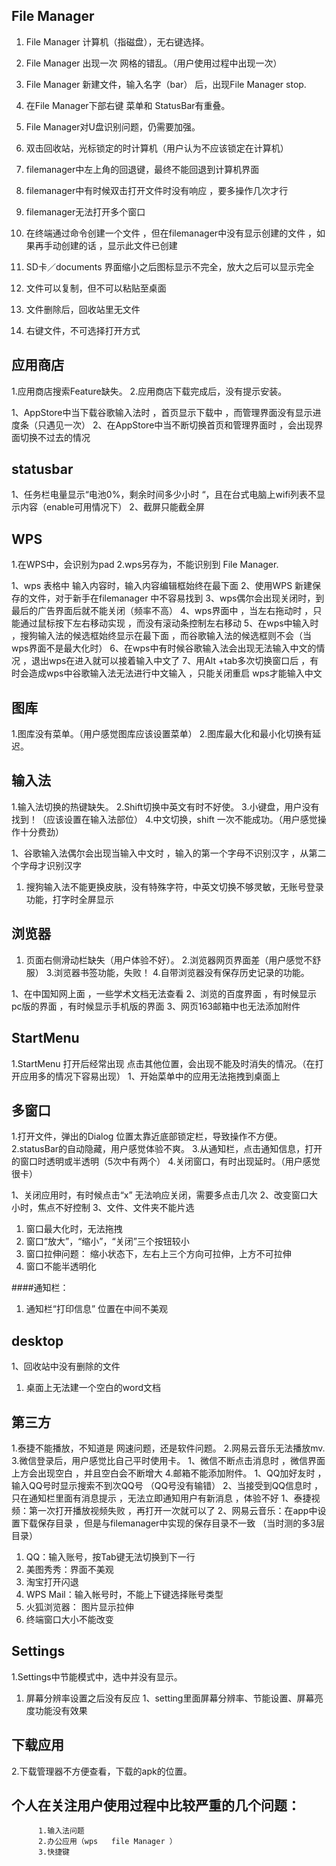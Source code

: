 
## File Manager
1. File Manager 计算机（指磁盘），无右键选择。
2. File Manager 出现一次 网格的错乱。（用户使用过程中出现一次）
3. File Manager 新建文件，输入名字（bar） 后，出现File Manager stop.
4. 在File Manager下部右键 菜单和 StatusBar有重叠。
5. File Manager对U盘识别问题，仍需要加强。
6. 双击回收站，光标锁定的时计算机（用户认为不应该锁定在计算机）

1. filemanager中左上角的回退键，最终不能回退到计算机界面
2. filemanager中有时候双击打开文件时没有响应 ，要多操作几次才行
3. filemanager无法打开多个窗口
4. 在终端通过命令创建一个文件 ，但在filemanager中没有显示创建的文件 ，如果再手动创建的话 ，显示此文件已创建

1.  SD卡／documents 界面缩小之后图标显示不完全，放大之后可以显示完全 
2.  文件可以复制，但不可以粘贴至桌面   
3.  文件删除后，回收站里无文件
4.  右键文件，不可选择打开方式


## 应用商店
1.应用商店搜索Feature缺失。
2.应用商店下载完成后，没有提示安装。

1、AppStore中当下载谷歌输入法时 ，首页显示下载中 ，而管理界面没有显示进度条（只遇见一次）
2、在AppStore中当不断切换首页和管理界面时 ，会出现界面切换不过去的情况

## statusbar

1、任务栏电量显示“电池0%，剩余时间多少小时 “，且在台式电脑上wifi列表不显示内容（enable可用情况下）
2、截屏只能截全屏

## WPS
1.在WPS中，会识别为pad
2.wps另存为，不能识别到 File Manager.

1、wps 表格中 输入内容时，输入内容编辑框始终在最下面
2、使用WPS 新建保存的文件，对于新手在filemanager 中不容易找到
3、wps偶尔会出现关闭时，到最后的广告界面后就不能关闭（频率不高）
4、wps界面中 ，当左右拖动时 ，只能通过鼠标按下左右移动实现 ，而没有滚动条控制左右移动
5、在wps中输入时 ，搜狗输入法的候选框始终显示在最下面 ，而谷歌输入法的候选框则不会（当wps界面不是最大化时）
6、在wps中有时候谷歌输入法会出现无法输入中文的情况 ，退出wps在进入就可以接着输入中文了
7、用Alt +tab多次切换窗口后 ，有时会造成wps中谷歌输入法无法进行中文输入 ，只能关闭重启 wps才能输入中文

## 图库
1.图库没有菜单。（用户感觉图库应该设置菜单）
2.图库最大化和最小化切换有延迟。

## 输入法
1.输入法切换的热键缺失。
2.Shift切换中英文有时不好使。
3.小键盘，用户没有找到！（应该设置在输入法部位）
4.中文切换，shift 一次不能成功。（用户感觉操作十分费劲）

1、谷歌输入法偶尔会出现当输入中文时 ，输入的第一个字母不识别汉字 ，从第二个字母才识别汉字
1. 搜狗输入法不能更换皮肤，没有特殊字符，中英文切换不够灵敏，无账号登录功能，打字时全屏显示

## 浏览器
1. 页面右侧滑动栏缺失（用户体验不好）。
2.浏览器网页界面差（用户感觉不舒服）
3.浏览器书签功能，失败！
4.自带浏览器没有保存历史记录的功能。

1、在中国知网上面 ，一些学术文档无法查看
 2、浏览的百度界面 ，有时候显示pc版的界面 ，有时候显示手机版的界面
3、网页163邮箱中也无法添加附件


## StartMenu
1.StartMenu 打开后经常出现 点击其他位置，会出现不能及时消失的情况。（在打开应用多的情况下容易出现）
1、开始菜单中的应用无法拖拽到桌面上


## 多窗口
1.打开文件，弹出的Dialog 位置太靠近底部锁定栏，导致操作不方便。
2.statusBar的自动隐藏，用户感觉体验不爽。
3.从通知栏，点击通知信息，打开的窗口时透明或半透明（5次中有两个）
4.关闭窗口，有时出现延时。（用户感觉很卡）

1、关闭应用时，有时候点击“x” 无法响应关闭，需要多点击几次
2、改变窗口大小时，焦点不好控制
3、文件、文件夹不能片选

1. 窗口最大化时，无法拖拽  
2. 窗口“放大”，“缩小”，“关闭”三个按钮较小
3. 窗口拉伸问题： 缩小状态下，左右上三个方向可拉伸，上方不可拉伸
4. 窗口不能半透明化

####通知栏：
1. 通知栏“打印信息” 位置在中间不美观

## desktop

1、回收站中没有删除的文件
1. 桌面上无法建一个空白的word文档



##  第三方
1.泰捷不能播放，不知道是 网速问题，还是软件问题。
2.网易云音乐无法播放mv.
3.微信登录后，用户感觉比自己平时使用卡。
1、微信不断点击消息时 ，微信界面上方会出现空白 ，并且空白会不断增大
4.邮箱不能添加附件。
1、QQ加好友时 ，输入QQ号时显示搜索不到次QQ号 （QQ号没有输错）
2、当接受到QQ信息时 ，只在通知栏里面有消息提示 ，无法立即通知用户有新消息 ，体验不好
1、泰捷视频：第一次打开播放视频失败 ，再打开一次就可以了
2、网易云音乐：在app中设置下载保存目录 ，但是与filemanager中实现的保存目录不一致 （当时测的多3层目录）

1. QQ：输入账号，按Tab键无法切换到下一行
2. 美图秀秀：界面不美观
3. 淘宝打开闪退
4. WPS Mail：输入帐号时，不能上下键选择账号类型
5. 火狐浏览器： 图片显示拉伸
6. 终端窗口大小不能改变

## Settings
1.Settings中节能模式中，选中并没有显示。
1. 屏幕分辨率设置之后没有反应
1、setting里面屏幕分辨率、节能设置、屏幕亮度功能没有效果

## 下载应用
2.下载管理器不方便查看，下载的apk的位置。

## 个人在关注用户使用过程中比较严重的几个问题：
          1.输入法问题
          2.办公应用（wps   file Manager ）
          3.快捷键
